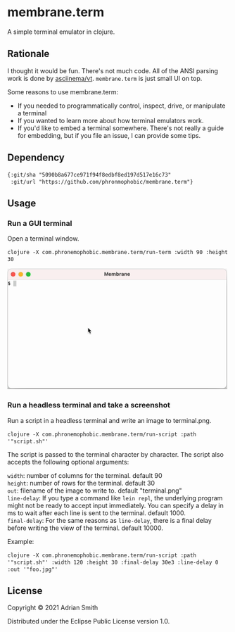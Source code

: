 # membrane.term

A simple terminal emulator in clojure.

## Rationale

I thought it would be fun. There's not much code. All of the ANSI parsing work is done by [asciinema/vt](https://github.com/asciinema/vt). `membrane.term` is just small UI on top.

Some reasons to use membrane.term:
- If you needed to programmatically control, inspect, drive, or manipulate a terminal
- If you wanted to learn more about how terminal emulators work.
- If you'd like to embed a terminal somewhere. There's not really a guide for embedding, but if you file an issue, I can provide some tips.

## Dependency

```
{:git/sha "5090b8a677ce971f94f8edbf8ed197d517e16c73"
 :git/url "https://github.com/phronmophobic/membrane.term"}
```

## Usage

### Run a GUI terminal

Open a terminal window.

    clojure -X com.phronemophobic.membrane.term/run-term :width 90 :height 30
    
![run-term-screenshot](terminal.gif?raw=true)

### Run a headless terminal and take a screenshot

Run a script in a headless terminal and write an image to terminal.png.

    clojure -X com.phronemophobic.membrane.term/run-script :path '"script.sh"'
    
The script is passed to the terminal character by character. The script also accepts the following optional arguments:

`width`: number of columns for the terminal. default 90  
`height`: number of rows for the terminal. default 30  
`out`: filename of the image to write to. default "terminal.png"  
`line-delay`: If you type a command like `lein repl`, the underlying program might not be ready to accept input immediately. You can specify a delay in ms to wait after each line is sent to the terminal. default 1000.  
`final-delay`: For the same reasons as `line-delay`, there is a final delay before writing the view of the terminal. default 10000.  

Example:

    clojure -X com.phronemophobic.membrane.term/run-script :path '"script.sh"' :width 120 :height 30 :final-delay 30e3 :line-delay 0 :out '"foo.jpg"'

## License

Copyright © 2021 Adrian Smith

Distributed under the Eclipse Public License version 1.0.
